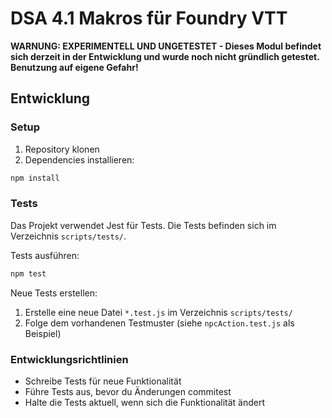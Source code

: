 # DSA 4.1 Makros für Foundry VTT

**WARNUNG: EXPERIMENTELL UND UNGETESTET - Dieses Modul befindet sich derzeit in der Entwicklung und wurde noch nicht gründlich getestet. Benutzung auf eigene Gefahr!**

## Entwicklung

### Setup
1. Repository klonen
2. Dependencies installieren:
```bash
npm install
```

### Tests
Das Projekt verwendet Jest für Tests. Die Tests befinden sich im Verzeichnis `scripts/tests/`.

Tests ausführen:
```bash
npm test
```

Neue Tests erstellen:
1. Erstelle eine neue Datei `*.test.js` im Verzeichnis `scripts/tests/`
2. Folge dem vorhandenen Testmuster (siehe `npcAction.test.js` als Beispiel)

### Entwicklungsrichtlinien
- Schreibe Tests für neue Funktionalität
- Führe Tests aus, bevor du Änderungen commitest
- Halte die Tests aktuell, wenn sich die Funktionalität ändert
